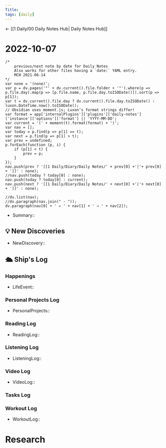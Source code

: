 ```yaml
---
Title:
tags: [daily]
---
```


<- [[1 Daily/00 Daily Notes Hub| Daily Notes Hub]]

# 2022-10-07
```dataviewjs
/*
    previous/next note by date for Daily Notes
    Also works for other files having a `date:` YAML entry.
    MCH 2021-06-14
*/
var none = '(none)';
var p = dv.pages('"' + dv.current().file.folder + '"').where(p => p.file.day).map(p => [p.file.name, p.file.day.toISODate()]).sort(p => p[1]);
var t = dv.current().file.day ? dv.current().file.day.toISODate() : luxon.DateTime.now().toISODate();
// Obsidian uses moment.js; Luxon’s format strings differ!
var format = app['internalPlugins']['plugins']['daily-notes']['instance']['options']['format'] || 'YYYY-MM-DD';
var current = '(' + moment(t).format(format) + ')';
var nav = [];
var today = p.find(p => p[1] == t);
var next = p.find(p => p[1] > t);
var prev = undefined;
p.forEach(function (p, i) {
    if (p[1] < t) {
        prev = p;
    }
});
nav.push(prev ? '[[1 Daily/Diary/Daily Notes/' + prev[0] +'|'+ prev[0] + ']]' : none);
//nav.push(today ? today[0] : none);
nav.push(today ? today[0] : current);
nav.push(next ? '[[1 Daily/Diary/Daily Notes/' + next[0] +'|'+ next[0] + ']]' : none);

//dv.list(nav);
//dv.paragraph(nav.join(" · "));
dv.paragraph(nav[0] + ' ← ' + nav[1] + ' → ' + nav[2]);
```
- Summary:: 

## 💡 New Discoveries
- NewDiscovery::

## 🛳️ Ship's Log


### Happenings
- LifeEvent:: 

### Personal Projects Log
- PersonalProjects::

### Reading Log
- ReadingLog:: 

### Listening Log
- ListeningLog::

### Video Log
- VideoLog::

### Tasks Log


### Workout Log
- WorkoutLog::

# Research
